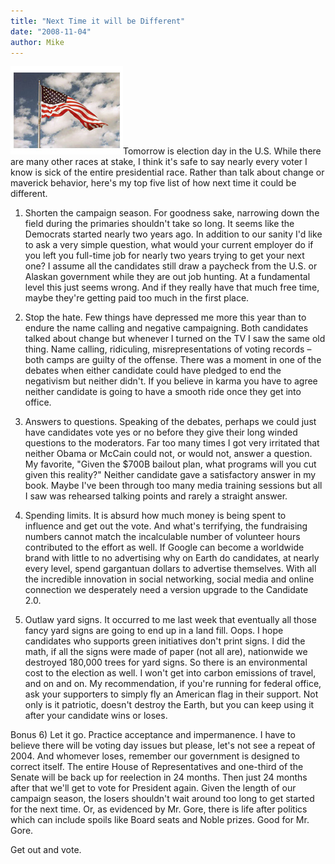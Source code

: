 ```yaml
---
title: "Next Time it will be Different"
date: "2008-11-04"
author: Mike
---
```


![](images/flag.jpg)Tomorrow is election day in the U.S. While there are many other races at stake, I think it's safe to say nearly every voter I know is sick of the entire presidential race. Rather than talk about change or maverick behavior, here's my top five list of how next time it could be different.

1) Shorten the campaign season. For goodness sake, narrowing down the field during the primaries shouldn't take so long. It seems like the Democrats started nearly two years ago. In addition to our sanity I'd like to ask a very simple question, what would your current employer do if you left you full-time job for nearly two years trying to get your next one? I assume all the candidates still draw a paycheck from the U.S. or Alaskan government while they are out job hunting. At a fundamental level this just seems wrong. And if they really have that much free time, maybe they're getting paid too much in the first place.

2) Stop the hate. Few things have depressed me more this year than to endure the name calling and negative campaigning. Both candidates talked about change but whenever I turned on the TV I saw the same old thing. Name calling, ridiculing, misrepresentations of voting records – both camps are guilty of the offense. There was a moment in one of the debates when either candidate could have pledged to end the negativism but neither didn't. If you believe in karma you have to agree neither candidate is going to have a smooth ride once they get into office.

3) Answers to questions. Speaking of the debates, perhaps we could just have candidates vote yes or no before they give their long winded questions to the moderators. Far too many times I got very irritated that neither Obama or McCain could not, or would not, answer a question. My favorite, "Given the $700B bailout plan, what programs will you cut given this reality?" Neither candidate gave a satisfactory answer in my book. Maybe I've been through too many media training sessions but all I saw was rehearsed talking points and rarely a straight answer.

4) Spending limits. It is absurd how much money is being spent to influence and get out the vote. And what's terrifying, the fundraising numbers cannot match the incalculable number of volunteer hours contributed to the effort as well. If Google can become a worldwide brand with little to no advertising why on Earth do candidates, at nearly every level, spend gargantuan dollars to advertise themselves. With all the incredible innovation in social networking, social media and online connection we desperately need a version upgrade to the Candidate 2.0.

5) Outlaw yard signs. It occurred to me last week that eventually all those fancy yard signs are going to end up in a land fill. Oops. I hope candidates who supports green initiatives don't print signs. I did the math, if all the signs were made of paper (not all are), nationwide we destroyed 180,000 trees for yard signs. So there is an environmental cost to the election as well. I won't get into carbon emissions of travel, and on and on. My recommendation, if you're running for federal office, ask your supporters to simply fly an American flag in their support. Not only is it patriotic, doesn't destroy the Earth, but you can keep using it after your candidate wins or loses.

Bonus 6) Let it go. Practice acceptance and impermanence. I have to believe there will be voting day issues but please, let's not see a repeat of 2004. And whomever loses, remember our government is designed to correct itself. The entire House of Representatives and one-third of the Senate will be back up for reelection in 24 months. Then just 24 months after that we'll get to vote for President again. Given the length of our campaign season, the losers shouldn't wait around too long to get started for the next time. Or, as evidenced by Mr. Gore, there is life after politics which can include spoils like Board seats and Noble prizes. Good for Mr. Gore.

Get out and vote.

